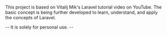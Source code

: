 This project is based on Vitalij Mik's Laravel tutorial video on YouTube. The basic concept is being further developed to learn, understand, and apply the concepts of Laravel. 

-- It is solely for personal use. --

